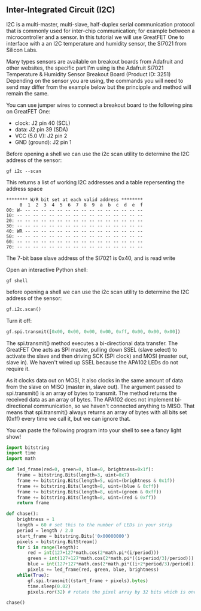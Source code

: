 ## Inter-Integrated Circuit (I2C)

I2C is a multi-master, multi-slave, half-duplex serial communication protocol that is commonly used for
inter-chip communication; for example between a microcontroller and a sensor. In this tutorial we will use GreatFET One to interface with a
an I2C temperature and humidity sensor, the SI7021 from Silicon Labs.

Many types sensors are available on breakout boards from Adafruit and other websites, the specific part I'm using is the Adafruit Si7021 Temperature & Humidity Sensor Breakout Board
(Product ID: 3251) Depending on the sensor you are using, the commands you will need to send may differ from the example below but the principple and method will remain the same. 

You can use jumper wires to connect a breakout board to the following pins on GreatFET One:

* clock: J2 pin 40 (SCL)
* data: J2 pin 39 (SDA)
* VCC (5.0 V): J2 pin 2
* GND (ground): J2 pin 1

Before opening a shell we can use the i2c scan utility to determine the I2C address of the sensor:

```terminal
gf i2c --scan
```

This returns a list of working I2C addresses and a table repersenting the address space

```terminal
******** W/R bit set at each valid address ********
     0  1  2  3  4  5  6  7  8  9  a  b  c  d  e  f
00: W- -- -- -- -- -- -- -- -- -- -- -- -- -- -- --
10: -- -- -- -- -- -- -- -- -- -- -- -- -- -- -- --
20: -- -- -- -- -- -- -- -- -- -- -- -- -- -- -- --
30: -- -- -- -- -- -- -- -- -- -- -- -- -- -- -- --
40: WR -- -- -- -- -- -- -- -- -- -- -- -- -- -- --
50: -- -- -- -- -- -- -- -- -- -- -- -- -- -- -- --
60: -- -- -- -- -- -- -- -- -- -- -- -- -- -- -- --
70: -- -- -- -- -- -- -- -- -- -- -- -- -- -- -- --
```
The 7-bit base slave address of the SI7021 is 0x40, and is read write

Open an interactive Python shell:

```
gf shell
```

before opening a shell we can use the i2c scan utility to determine the I2C address of the sensor:

```python
gf.i2c.scan()
```

Turn it off:

```python
gf.spi.transmit([0x00, 0x00, 0x00, 0x00, 0xff, 0x00, 0x00, 0x00])
```

The spi.transmit() method executes a bi-directional data transfer.  The
GreatFET One acts as SPI master, pulling down SSEL (slave select) to activate
the slave and then driving SCK (SPI clock) and MOSI (master out, slave in).  We
haven't wired up SSEL because the APA102 LEDs do not require it.

As it clocks data out on MOSI, it also clocks in the same amount of data from
the slave on MISO (master in, slave out).  The argument passed to
spi.transmit() is an array of bytes to transmit.  The method returns the
received data as an array of bytes.  The APA102 does not implement
bi-directional communication, so we haven't connected anything to MISO.  That
means that spi.transmit() always returns an array of bytes with all bits set
(0xff) every time we call it, but we can ignore that.

You can paste the following program into your shell to see a fancy light show!

```python
import bitstring
import time
import math

def led_frame(red=0, green=0, blue=0, brightness=0x1f):
    frame = bitstring.Bits(length=3, uint=0x7)
    frame += bitstring.Bits(length=5, uint=(brightness & 0x1f))
    frame += bitstring.Bits(length=8, uint=(blue & 0xff))
    frame += bitstring.Bits(length=8, uint=(green & 0xff))
    frame += bitstring.Bits(length=8, uint=(red & 0xff))
    return frame

def chase():
    brightness = 1
    length = 60 # set this to the number of LEDs in your strip
    period = length / 2.0
    start_frame = bitstring.Bits('0x00000000')
    pixels = bitstring.BitStream()
    for i in range(length):
        red = int(127+127*math.cos(2*math.pi*(i/period)))
        green = int(127+127*math.cos(2*math.pi*((i+period/3)/period)))
        blue = int(127+127*math.cos(2*math.pi*((i+2*period/3)/period)))
        pixels += led_frame(red, green, blue, brightness)
    while(True):
        gf.spi.transmit((start_frame + pixels).bytes)
        time.sleep(0.02)
        pixels.ror(32) # rotate the pixel array by 32 bits which is one LED

chase()
```
